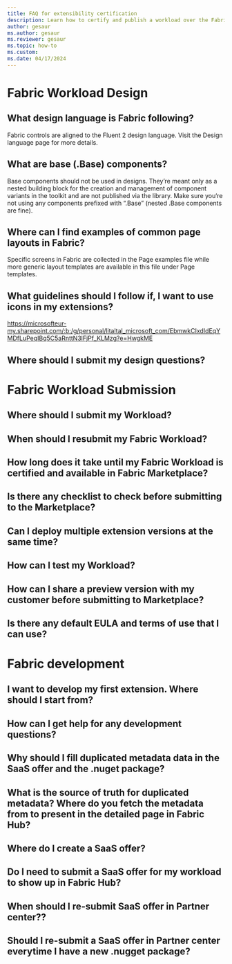 ```yaml
---
title: FAQ for extensibility certification 
description: Learn how to certify and publish a workload over the Fabric extensibility platform.
author: gesaur
ms.author: gesaur
ms.reviewer: gesaur
ms.topic: how-to
ms.custom:
ms.date: 04/17/2024
---
```



# Fabric Workload Design
## What design language is Fabric following?
Fabric controls are aligned to the Fluent 2 design language. Visit the Design language page for more details.

## What are base (.Base) components?
Base components should not be used in designs. They’re meant only as a nested building block for the creation and management of component variants in the toolkit and are not published via the library. Make sure you‘re not using any components prefixed with “.Base” (nested .Base components are fine).

## Where can I find examples of common page layouts in Fabric?
Specific screens in Fabric are collected in the Page examples file while more generic layout templates are available in this file under Page templates.

## What guidelines should I follow if, I want to use icons in my extensions?
https://microsofteur-my.sharepoint.com/:b:/g/personal/litaltal_microsoft_com/EbmwkCIxdIdEqYMDfLuPeqIBq5C5aRnttN3lFjPf_KLMzg?e=HwgkME

## Where should I submit my design questions?

# Fabric Workload Submission 

## Where should I submit my Workload?
## When should I resubmit my Fabric Workload?
## How long does it take until my Fabric Workload is certified and available in Fabric Marketplace?
## Is there any checklist to check before submitting to the Marketplace?
## Can I deploy multiple extension versions at the same time?
## How can I test my Workload?
## How can I share a preview version with my customer before submitting to Marketplace?
## Is there any default EULA and terms of use that I can use?


# Fabric development
## I want to develop my first extension. Where should I start from?
## How can I get help for any development questions?
## Why should I fill duplicated metadata data in the SaaS offer and the .nuget package?
## What is the source of truth for duplicated metadata? Where do you fetch the metadata from to present in the detailed page in Fabric Hub?
## Where do I create a SaaS offer?
## Do I need to submit a SaaS offer for my workload to show up in Fabric Hub?
## When should I re-submit SaaS offer in Partner center??
## Should I re-submit a SaaS offer in Partner center everytime I have a new .nugget package?